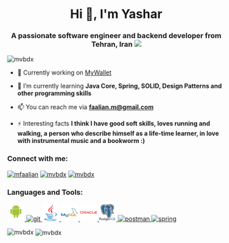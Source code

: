 <h1 align="center">Hi 👋, I'm Yashar</h1>
<h3 align="center">A passionate software engineer and backend developer from <b>Tehran, Iran</b> <img src="https://cdn-icons-png.flaticon.com/512/4852/4852775.png" width="13"/></h3>

<p align="left"> <img src="https://komarev.com/ghpvc/?username=mvbdx&label=Profile%20views&color=0e75b6&style=flat" alt="mvbdx" /> </p>

- 🔭 Currently working on [MyWallet](https://github.com/MVBDX/MyWallet)

- 🌱 I’m currently learning **Java Core, Spring, SOLID, Design Patterns and other programming skills**

- 📫 You can reach me via **faalian.m@gmail.com**

- ⚡ Interesting facts **I think I have good soft skills, loves running and walking, a person who describe himself as a life-time learner, in love with instrumental music and a bookworm :)**

<h3 align="left">Connect with me:</h3>
<p align="left">
<a href="https://linkedin.com/in/mfaalian" target="blank"><img align="center" src="https://raw.githubusercontent.com/rahuldkjain/github-profile-readme-generator/master/src/images/icons/Social/linked-in-alt.svg" alt="mfaalian" height="30" width="40" /></a>
<a href="https://www.leetcode.com/mvbdx" target="blank"><img align="center" src="https://raw.githubusercontent.com/rahuldkjain/github-profile-readme-generator/master/src/images/icons/Social/leet-code.svg" alt="mvbdx" height="30" width="40" /></a>
<a href="https://www.codewars.com/users/MVBDX" target="blank"><img align="center" src="https://www.codewars.com/packs/assets/logo-square-red-big.c74ae0e7.png" alt="mvbdx" height="30" width="40" /></a>
</p>

<h3 align="left">Languages and Tools:</h3>
<p align="left"> <a href="https://developer.android.com" target="_blank" rel="noreferrer"> <img src="https://raw.githubusercontent.com/devicons/devicon/master/icons/android/android-original-wordmark.svg" alt="android" width="40" height="40"/> </a> <a href="https://git-scm.com/" target="_blank" rel="noreferrer"> <img src="https://www.vectorlogo.zone/logos/git-scm/git-scm-icon.svg" alt="git" width="40" height="40"/> </a> <a href="https://www.java.com" target="_blank" rel="noreferrer"> <img src="https://raw.githubusercontent.com/devicons/devicon/master/icons/java/java-original.svg" alt="java" width="40" height="40"/> </a> <a href="https://www.mysql.com/" target="_blank" rel="noreferrer"> <img src="https://raw.githubusercontent.com/devicons/devicon/master/icons/mysql/mysql-original-wordmark.svg" alt="mysql" width="40" height="40"/> </a> <a href="https://www.oracle.com/" target="_blank" rel="noreferrer"> <img src="https://raw.githubusercontent.com/devicons/devicon/master/icons/oracle/oracle-original.svg" alt="oracle" width="40" height="40"/> </a> <a href="https://www.postgresql.org" target="_blank" rel="noreferrer"> <img src="https://raw.githubusercontent.com/devicons/devicon/master/icons/postgresql/postgresql-original-wordmark.svg" alt="postgresql" width="40" height="40"/> </a> <a href="https://postman.com" target="_blank" rel="noreferrer"> <img src="https://www.vectorlogo.zone/logos/getpostman/getpostman-icon.svg" alt="postman" width="40" height="40"/> </a> <a href="https://spring.io/" target="_blank" rel="noreferrer"> <img src="https://www.vectorlogo.zone/logos/springio/springio-icon.svg" alt="spring" width="40" height="40"/> </a> </p>

<p><img align="left" src="https://github-readme-stats.vercel.app/api/top-langs?username=mvbdx&show_icons=true&locale=en&layout=compact" alt="mvbdx" /></p>

<p>&nbsp;<img align="center" src="https://github-readme-stats.vercel.app/api?username=mvbdx&show_icons=true&locale=en" alt="mvbdx" /></p>

[//]: # (<p><img align="center" src="https://github-readme-streak-stats.herokuapp.com/?user=mvbdx&" alt="mvbdx" /></p>)

